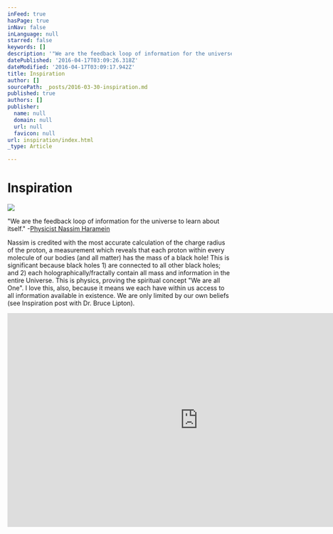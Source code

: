 ```yaml
---
inFeed: true
hasPage: true
inNav: false
inLanguage: null
starred: false
keywords: []
description: '"We are the feedback loop of information for the universe to learn about itself." -Physicist Nassim Haramein'
datePublished: '2016-04-17T03:09:26.318Z'
dateModified: '2016-04-17T03:09:17.942Z'
title: Inspiration
author: []
sourcePath: _posts/2016-03-30-inspiration.md
published: true
authors: []
publisher:
  name: null
  domain: null
  url: null
  favicon: null
url: inspiration/index.html
_type: Article

---
```

# Inspiration
![](https://the-grid-user-content.s3-us-west-2.amazonaws.com/8ae3eb2b-2156-4fe6-8111-0d8f878bbf8b.jpg)

"We are the feedback loop of information for the universe to learn about itself." -[Physicist Nassim Haramein][0]

Nassim is credited with the most accurate calculation of the charge radius of the proton, a measurement which reveals that each proton within every molecule of our bodies (and all matter) has the mass of a black hole! This is significant because black holes 1) are connected to all other black holes; and 2) each holographically/fractally contain all mass and information in the entire Universe. This is physics, proving the spiritual concept "We are all One". I love this, also, because it means we each have within us access to all information available in existence. We are only limited by our own beliefs (see Inspiration post with Dr. Bruce Lipton).

<iframe width="855" height="480" src="https://www.youtube.com/embed/tbE5bVl8r2g" frameborder="0" allowfullscreen="" style=""></iframe>



[0]: http://resonance.is/explore/nassim-haramein/